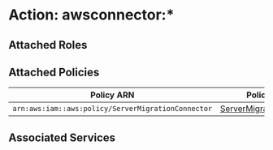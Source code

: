 # Action: awsconnector:*

## Attached Roles

## Attached Policies

| Policy ARN | Policy Name |
|------------|-------------|
| `arn:aws:iam::aws:policy/ServerMigrationConnector` | [ServerMigrationConnector](../policies.md#servermigrationconnector) |

## Associated Services

